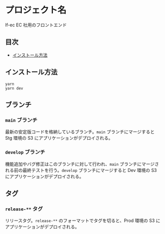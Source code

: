 # プロジェクト名

lf-ec
EC 社用のフロントエンド

## 目次

- [インストール方法](#インストール方法)

## インストール方法

```
yarn
yarn dev
```

## ブランチ

### `main` ブランチ

最新の安定版コードを格納しているブランチ。`main` ブランチにマージすると Stg 環境の S3 にアプリケーションがデプロイされる。

### `develop` ブランチ

機能追加やバグ修正はこのブランチに対して行われ、`main` ブランチにマージされる前の最終テストを行う。`develop` ブランチにマージすると Dev 環境の S3 にアプリケーションがデプロイされる。

## タグ

### `release-**` タグ

リリースタグ。`release-**` のフォーマットでタグを切ると、Prod 環境の S3 にアプリケーションがデプロイされる。
